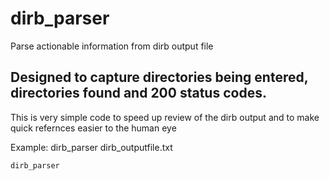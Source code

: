 # dirb_parser
Parse actionable information from dirb output file

## Designed to capture directories being entered, directories found and 200 status codes.
This is very simple code to speed up review of the dirb output and to make quick refernces easier to the human eye


Example:
  dirb_parser dirb_outputfile.txt

    dirb_parser    
